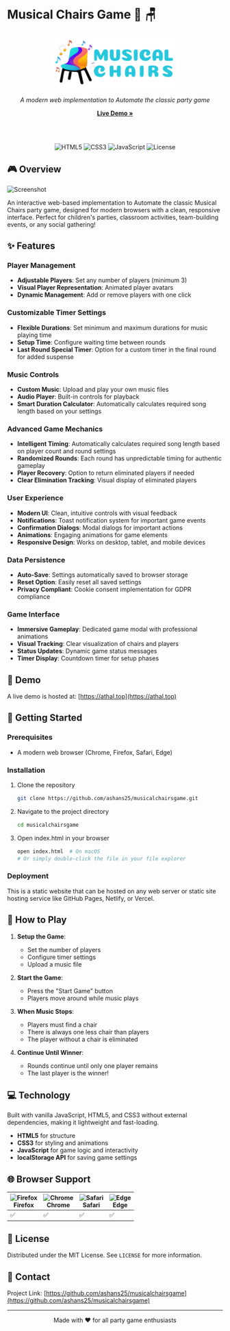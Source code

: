 # Musical Chairs Game 🎵 🪑

<div align="center">
  <img src="images/logo.png" alt="Musical Chairs Game Logo" width="300">
  
  <p><em>A modern web implementation to Automate the classic party game</em></p>
  
  <a href="https://athal.top"><strong>Live Demo »</strong></a>
  
  <br />
  <br />
  
  ![HTML5](https://img.shields.io/badge/html5-%23E34F26.svg?style=for-the-badge&logo=html5&logoColor=white)
  ![CSS3](https://img.shields.io/badge/css3-%231572B6.svg?style=for-the-badge&logo=css3&logoColor=white)
  ![JavaScript](https://img.shields.io/badge/javascript-%23323330.svg?style=for-the-badge&logo=javascript&logoColor=%23F7DF1E)
  ![License](https://img.shields.io/badge/license-MIT-blue.svg?style=for-the-badge)
</div>


## 🎮 Overview
![Screenshot](https://github.com/user-attachments/assets/c5cadc3b-21bb-44f9-b668-540fa2db7629)



An interactive web-based implementation to Automate the classic Musical Chairs party game, designed for modern browsers with a clean, responsive interface. Perfect for children's parties, classroom activities, team-building events, or any social gathering!

## ✨ Features

### Player Management
- **Adjustable Players**: Set any number of players (minimum 3)
- **Visual Player Representation**: Animated player avatars
- **Dynamic Management**: Add or remove players with one click

### Customizable Timer Settings
- **Flexible Durations**: Set minimum and maximum durations for music playing time
- **Setup Time**: Configure waiting time between rounds
- **Last Round Special Timer**: Option for a custom timer in the final round for added suspense

### Music Controls
- **Custom Music**: Upload and play your own music files
- **Audio Player**: Built-in controls for playback
- **Smart Duration Calculator**: Automatically calculates required song length based on your settings

### Advanced Game Mechanics
- **Intelligent Timing**: Automatically calculates required song length based on player count and round settings
- **Randomized Rounds**: Each round has unpredictable timing for authentic gameplay
- **Player Recovery**: Option to return eliminated players if needed
- **Clear Elimination Tracking**: Visual display of eliminated players

### User Experience
- **Modern UI**: Clean, intuitive controls with visual feedback
- **Notifications**: Toast notification system for important game events
- **Confirmation Dialogs**: Modal dialogs for important actions
- **Animations**: Engaging animations for game elements
- **Responsive Design**: Works on desktop, tablet, and mobile devices

### Data Persistence
- **Auto-Save**: Settings automatically saved to browser storage
- **Reset Option**: Easily reset all saved settings
- **Privacy Compliant**: Cookie consent implementation for GDPR compliance

### Game Interface
- **Immersive Gameplay**: Dedicated game modal with professional animations
- **Visual Tracking**: Clear visualization of chairs and players
- **Status Updates**: Dynamic game status messages
- **Timer Display**: Countdown timer for setup phases

## 🎯 Demo

A live demo is hosted at: [https://athal.top](https://athal.top)

## 🚀 Getting Started

### Prerequisites
- A modern web browser (Chrome, Firefox, Safari, Edge)

### Installation

1. Clone the repository
   ```sh
   git clone https://github.com/ashans25/musicalchairsgame.git
   ```

2. Navigate to the project directory
   ```sh
   cd musicalchairsgame
   ```

3. Open index.html in your browser
   ```sh
   open index.html  # On macOS
   # Or simply double-click the file in your file explorer
   ```

### Deployment

This is a static website that can be hosted on any web server or static site hosting service like GitHub Pages, Netlify, or Vercel.

## 🎲 How to Play

1. **Setup the Game**:
   - Set the number of players
   - Configure timer settings
   - Upload a music file

2. **Start the Game**:
   - Press the "Start Game" button
   - Players move around while music plays

3. **When Music Stops**:
   - Players must find a chair
   - There is always one less chair than players
   - The player without a chair is eliminated

4. **Continue Until Winner**:
   - Rounds continue until only one player remains
   - The last player is the winner!

## 💻 Technology

Built with vanilla JavaScript, HTML5, and CSS3 without external dependencies, making it lightweight and fast-loading.

- **HTML5** for structure
- **CSS3** for styling and animations
- **JavaScript** for game logic and interactivity
- **localStorage API** for saving game settings

## 🌐 Browser Support

| <img src="https://raw.githubusercontent.com/alrra/browser-logos/master/src/firefox/firefox_48x48.png" alt="Firefox" width="24px" height="24px" /><br/>Firefox | <img src="https://raw.githubusercontent.com/alrra/browser-logos/master/src/chrome/chrome_48x48.png" alt="Chrome" width="24px" height="24px" /><br/>Chrome | <img src="https://raw.githubusercontent.com/alrra/browser-logos/master/src/safari/safari_48x48.png" alt="Safari" width="24px" height="24px" /><br/>Safari | <img src="https://raw.githubusercontent.com/alrra/browser-logos/master/src/edge/edge_48x48.png" alt="Edge" width="24px" height="24px" /><br/>Edge |
| --------- | --------- | --------- | --------- |
| ✅ | ✅ | ✅ | ✅ |

## 📄 License

Distributed under the MIT License. See `LICENSE` for more information.

## 📧 Contact

Project Link: [https://github.com/ashans25/musicalchairsgame](https://github.com/ashans25/musicalchairsgame)

---

<div align="center">
  <p>Made with ❤️ for all party game enthusiasts</p>
</div>

